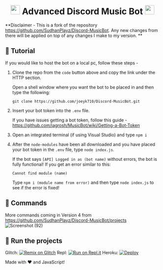<h1 align="center"><img src="./assets/Music.gif" width="30px"> Advanced Discord Music Bot <img src="./assets/Music.gif" width="30px"></h1>

**Disclaimer - This is a fork of the repository https://github.com/SudhanPlayz/Discord-MusicBot. Any new changes from there will be applied on top of any changes I make to my version. **

## 📝 Tutorial
If you would like to host the bot on a local pc, follow these steps - 
  1) Clone the repo from the `code` button above and copy the link under the HTTP section.
     
      Open a shell window where you want the bot to be placed in and then type the following:
       ```
       git clone https://github.com/joeyk710/Discord-MusicBot.git
       ```

  2) Insert your bot token into the `.env` file. 
  
     If you have issues getting a bot token, follow this guide - https://github.com/jagrosh/MusicBot/wiki/Getting-a-Bot-Token

  3) Open an integrated terminal (if using Visual Studio) and type ```npm i```

  4) After the `node-modules` have been all downloaded and you have placed your bot token in the `.env` file, type `node index.js`.

      If the bot says `[API] Logged in as (bot name)` without errors, the bot is fully functional! 
      If you get an error similar to this: 
      ```
      Cannot find module (name)
      ```
      Type `npm i (module name from error)` and then type `node index.js` to see if the error is fixed!


## 📄 Commands
More commands coming in Version 4 from https://github.com/SudhanPlayz/Discord-MusicBot/projects
![Screenshot (92)](https://user-images.githubusercontent.com/71621973/112220721-f5652c80-8bfc-11eb-8225-42ada02d3656.png)


## 💨 Run the projects
Glitch: [![Remix on Glitch](https://cdn.glitch.com/2703baf2-b643-4da7-ab91-7ee2a2d00b5b%2Fremix-button.svg)](https://glitch.com/edit/#!/import/github/joeyk710/Discord-MusicBot)
Repl: [![Run on Repl.it](https://repl.it/badge/github/joeyk710/Discord-MusicBot)](https://repl.it/github/joeyk710/Discord-MusicBot)
Heroku: [![Deploy](https://www.herokucdn.com/deploy/button.svg)](https://heroku.com/deploy?template=https://github.com/joeyk710/Discord-MusicBot)


Made with :heart: and JavaScript!
